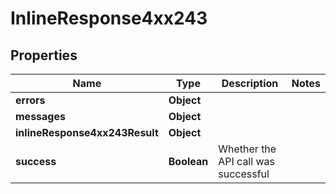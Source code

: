 # InlineResponse4xx243

## Properties
Name | Type | Description | Notes
------------ | ------------- | ------------- | -------------
**errors** | **Object** |  | 
**messages** | **Object** |  | 
**inlineResponse4xx243Result** | **Object** |  | 
**success** | **Boolean** | Whether the API call was successful | 
